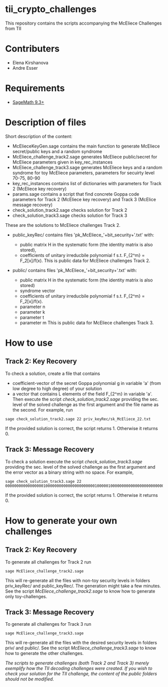 # tii_crypto_challenges
This repository contains the scripts accompanying the McEliece Challenges from TII

# Contributers

* Elena Kirshanova
* Andre Esser

# Requirements

* [SageMath 9.3+](https://www.sagemath.org/)

# Description of files
Short description of the content:
* McElieceKeyGen.sage contains the main function to generate McEliece secret/public keys and a random syndrome
* McEliece_challenge_track2.sage generates McEliece public/secret for McEliece parameters given in key_rec_instances
* McEliece_challenge_track3.sage generates McEliece keys and a random syndrome for toy McEliece parameters, parameters for secuirty level 70-75, 80-90
* key_rec_instances contains list of dictionaries with parameters for Track 2 (McEliece key recovery)
* params.sage contains a script that find concrete Goppa code parameters for Track 2 (McEliece key recovery) and Track 3 (McElice message recovery)
* check_solution_track2.sage checks solution for Track 2
* check_solution_track3.sage checks solution for Track 3

These are the solutions to McEliece challenges Track 2.
* public_keyRec/ contains files 'pk_McEliece_'+bit_security+'.txt' with:
  * public matrix H in the systematic form (the identity matrix is also stored),
  * coefficients of unitary irreducbile polynomial f s.t. F_{2^m} = F_2[x]/f(x).
This is public data for McEliece challenges Track 2.

* public/ contains files 'pk_McEliece_'+bit_security+'.txt' with:
  * public matrix H in the systematic form (the identity matrix is also stored)
  * syndrome vector
  * coefficients of unitary irreducbile polynomial f s.t. F_{2^m} = F_2[x]/f(x).
  * parameter n
  * parameter k
  * parameter t
  * parameter m
This is public data for McEliece challenges Track 3.


# How to use

## Track 2: Key Recovery

To check a solution, create a file that contains
* coefficient-vector of the secret Goppa polynomial g in variable 'a' (from low degree to high degree) of your solution
* a vector that contains L elements of the field F_{2^m} in variable 'a'.
Then execute the script *check_solution_track2.sage* providing the sec. level of the solved challenge as the first argument and the file name as the second.
For example, run
```
sage check_solution_track2.sage 22 priv_keyRec/sk_McEliece_22.txt
```
If the provided solution is correct, the script returns 1. Otherwise it returns 0.

## Track 3: Message Recovery

To check a solution execute the script *check_solution_track3.sage* providing the sec. level of the solved challenge as the first argument and the error vector as a binary string with no space. For example,
```
sage check_solution_track3.sage 22 0000000000000000010000000000000000000000100000100000000000000000000000000000000000000000000000
```
If the provided solution is correct, the script returns 1. Otherwise it returns 0.

# How to generate your own challenges

## Track 2: Key Recovery

To generate all challenges for Track 2 run
```
sage McEliece_challenge_track2.sage
```
This will re-generate all the files with non-toy security levels in folders priv_keyRec/ and public_keyRec/. The generation might take a few minutes.
See the script *McEliece_challenge_track2.sage* to know how to generate only toy-challenges.

## Track 3: Message Recovery

To generate all challenges for Track 3 run
```
sage McEliece_challenge_track3.sage
```
This will re-generate all the files with the desired security levels in folders priv/ and public/.
See the script *McEliece_challenge_track3.sage* to know how to generate the other challenges.

*The scripts to generate challenges (both Track 2 and Track 3) merely exemplify how the TII decoding challenges were created. If you wish to check your solution for the TII challenge, the content of the public folders should not be modified.*
